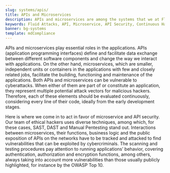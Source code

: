 ```yaml
---
slug: systems/apis/
title: APIs and Microservices
description: APIs and microservices are among the systems that we at Fluid Attacks help you evaluate to detect security vulnerabilities that you can subsequently remediate.
keywords: Fluid Attacks, API, Microservice, API Security, Continuous Hacking, System, Ethical Hacking, Pentesting
banner: bg-systems
template: mdCompliance
---
```


<div class="paragraph fw3 f3 lh-2">

APIs and microservices play essential roles in the applications. APIs
(application programming interfaces) define and facilitate data exchange
between different software components and change the way we interact
with applications. On the other hand, microservices, which are smaller,
independent units or containers in the applications with few and closely
related jobs, facilitate the building, functioning and maintenance of
the applications. Both APIs and microservices can be vulnerable to
cyberattacks. When either of them are part of or constitute an
application, they represent multiple potential attack vectors for
malicious hackers. Therefore, each of these elements should be evaluated
continuously, considering every line of their code, ideally from the
early development stages.

</div>

<div class="paragraph fw3 f3 lh-2">

Here is where we come in to act in favor of microservice and API
security. Our team of ethical hackers uses diverse techniques, among
which, for these cases, SAST, DAST and Manual Pentesting stand out.
Interactions between microservices, their functions, business logic and
the public exposition of APIs on the networks have to be tracked and
attacked to find vulnerabilities that can be exploited by
cybercriminals. The scanning and testing procedures pay attention to
running applications’ behavior, covering authentication, authorization
and encryption functions, among others, always taking into account more
vulnerabilities than those usually publicly highlighted, for instance by
the OWASP Top 10.

</div>